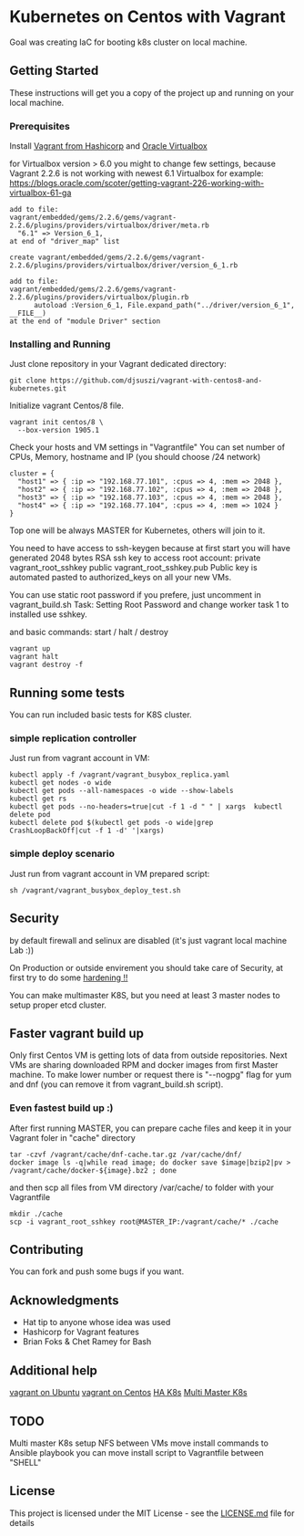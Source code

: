 # Kubernetes on Centos with Vagrant

Goal was creating IaC for booting k8s cluster on local machine.

## Getting Started

These instructions will get you a copy of the project up and running on your local machine.

### Prerequisites

Install [Vagrant from Hashicorp](https://www.vagrantup.com/downloads.html) and [Oracle Virtualbox](https://www.virtualbox.org/wiki/Downloads)

for Virtualbox version > 6.0 you might to change few settings, because Vagrant 2.2.6 is not working with newest 6.1 Virtualbox
for example:
https://blogs.oracle.com/scoter/getting-vagrant-226-working-with-virtualbox-61-ga
```
add to file: 
vagrant/embedded/gems/2.2.6/gems/vagrant-2.2.6/plugins/providers/virtualbox/driver/meta.rb
  "6.1" => Version_6_1,
at end of "driver_map" list

create vagrant/embedded/gems/2.2.6/gems/vagrant-2.2.6/plugins/providers/virtualbox/driver/version_6_1.rb

add to file: 
vagrant/embedded/gems/2.2.6/gems/vagrant-2.2.6/plugins/providers/virtualbox/plugin.rb
      autoload :Version_6_1, File.expand_path("../driver/version_6_1", __FILE__)
at the end of "module Driver" section
```

### Installing and Running

Just clone repository in your Vagrant dedicated directory:
```
git clone https://github.com/djsuszi/vagrant-with-centos8-and-kubernetes.git
```

Initialize vagrant Centos/8 file.

```
vagrant init centos/8 \
  --box-version 1905.1
```

Check your hosts and VM settings in "Vagrantfile"
You can set number of CPUs, Memory, hostname and IP (you should choose /24 network)
```
cluster = {
  "host1" => { :ip => "192.168.77.101", :cpus => 4, :mem => 2048 },
  "host2" => { :ip => "192.168.77.102", :cpus => 4, :mem => 2048 },
  "host3" => { :ip => "192.168.77.103", :cpus => 4, :mem => 2048 },
  "host4" => { :ip => "192.168.77.104", :cpus => 4, :mem => 1024 }
}
```

Top one will be always MASTER for Kubernetes, others will join to it.

You need to have access to ssh-keygen because at first start you will have generated 2048 bytes RSA ssh key to access root account:
private vagrant_root_sshkey
public vagrant_root_sshkey.pub
Public key is automated pasted to authorized_keys on all your new VMs.

You can use static root password if you prefere, just uncomment in vagrant_build.sh
Task: Setting Root Password
and change worker task 1 to installed use sshkey.

and basic commands: start / halt / destroy 
```
vagrant up
vagrant halt
vagrant destroy -f

```

## Running some tests

You can run included basic tests for K8S cluster.

### simple replication controller

Just run from vagrant account in VM:
```
kubectl apply -f /vagrant/vagrant_busybox_replica.yaml
kubectl get nodes -o wide
kubectl get pods --all-namespaces -o wide --show-labels
kubectl get rs
kubectl get pods --no-headers=true|cut -f 1 -d " " | xargs  kubectl delete pod
kubectl delete pod $(kubectl get pods -o wide|grep CrashLoopBackOff|cut -f 1 -d' '|xargs)
```

### simple deploy scenario

Just run from vagrant account in VM prepared script:
```
sh /vagrant/vagrant_busybox_deploy_test.sh
```

## Security

by default firewall and selinux are disabled (it's just vagrant local machine Lab :))

On Production or outside envirement you should take care of Security,
at first try to do some [hardening !!](https://highon.coffee/blog/security-harden-centos-7/)

You can make multimaster K8S, but you need at least 3 master nodes to setup proper etcd cluster.

## Faster vagrant build up

Only first Centos VM is getting lots of data from outside repositories.
Next VMs are sharing downloaded RPM and docker images from first Master machine.
To make lower number or request there is "--nogpg" flag for yum and dnf (you can remove it from vagrant_build.sh script).

### Even fastest build up :)

After first running MASTER, you can prepare cache files and keep it in your Vagrant foler in "cache" directory
```
tar -czvf /vagrant/cache/dnf-cache.tar.gz /var/cache/dnf/
docker image ls -q|while read image; do docker save $image|bzip2|pv > /vagrant/cache/docker-${image}.bz2 ; done
```

and then scp all files from VM directory /var/cache/ to folder with your Vagrantfile
```
mkdir ./cache
scp -i vagrant_root_sshkey root@MASTER_IP:/vagrant/cache/* ./cache
```

## Contributing

You can fork and push some bugs if you want.

## Acknowledgments

* Hat tip to anyone whose idea was used
* Hashicorp for Vagrant features
* Brian Foks & Chet Ramey for Bash 

## Additional help

[vagrant on Ubuntu](https://phoenixnap.com/kb/how-to-install-vagrant-on-ubuntu)
[vagrant on Centos](https://phoenixnap.com/kb/how-to-install-vagrant-on-centos-7)
[HA K8s](https://kubernetes.io/docs/tasks/administer-cluster/highly-available-master/)
[Multi Master K8s](http://dockerlabs.collabnix.com/kubernetes/beginners/Install-and-configure-a-multi-master-Kubernetes-cluster-with-kubeadm.html)


## TODO

Multi master K8s setup
NFS between VMs
move install commands to Ansible playbook
you can move install script to Vagrantfile between "SHELL"

## License

This project is licensed under the MIT License - see the [LICENSE.md](LICENSE.md) file for details

